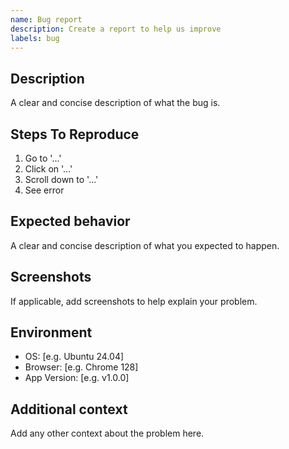```yaml
---
name: Bug report
description: Create a report to help us improve
labels: bug
---
```


## Description
A clear and concise description of what the bug is.

## Steps To Reproduce
1. Go to '...'
2. Click on '...'
3. Scroll down to '...'
4. See error

## Expected behavior
A clear and concise description of what you expected to happen.

## Screenshots
If applicable, add screenshots to help explain your problem.

## Environment
- OS: [e.g. Ubuntu 24.04]
- Browser: [e.g. Chrome 128]
- App Version: [e.g. v1.0.0]

## Additional context
Add any other context about the problem here.

